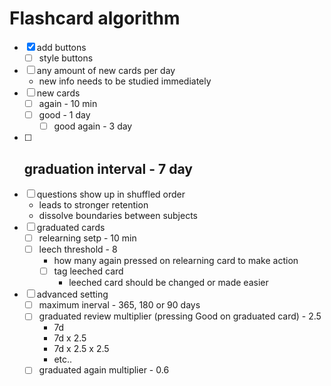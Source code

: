 # Flashcard algorithm
- [x] add buttons
    - [ ] style buttons
- [ ] any amount of new cards per day
    - new info needs to be studied immediately
- [ ] new cards
    - [ ] again - 10 min
    - [ ] good - 1 day
        - [ ] good again - 3 day
- [ ] graduation interval - 7 day
    - 
- [ ] questions show up in shuffled order
    - leads to stronger retention
    - dissolve boundaries between subjects
- [ ] graduated cards
    - [ ] relearning setp - 10 min
    - [ ] leech threshold - 8
        - how many again pressed on relearning card to make action
        - [ ] tag leeched card
            - leeched card should be changed or made easier
- [ ] advanced setting
    - [ ] maximum inerval - 365, 180 or 90 days
    - [ ] graduated review multiplier (pressing Good on graduated card) - 2.5
        - 7d
        - 7d x 2.5
        - 7d x 2.5 x 2.5
        - etc..
    - [ ] graduated again multiplier - 0.6